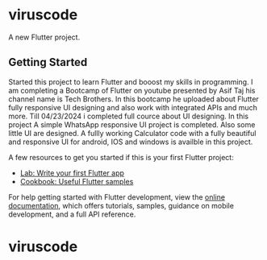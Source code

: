 # viruscode

A new Flutter project.

## Getting Started

Started this project to learn Flutter and booost my skills in programming.
I am completing a Bootcamp of Flutter on youtube presented by Asif Taj his channel name is Tech Brothers.
In this bootcamp he uploaded about Flutter fully responsive UI designing and also work with integrated APIs and much more.
Till 04/23/2024 i completed full cource about UI designing. 
In this project A simple WhatsApp responsive UI project is completed.
Also some little UI are designed.
A fullly working Calculator code with a fully beautiful and responsive UI for android, IOS and windows is availble in this project.

A few resources to get you started if this is your first Flutter project:

- [Lab: Write your first Flutter app](https://docs.flutter.dev/get-started/codelab)
- [Cookbook: Useful Flutter samples](https://docs.flutter.dev/cookbook)

For help getting started with Flutter development, view the
[online documentation](https://docs.flutter.dev/), which offers tutorials,
samples, guidance on mobile development, and a full API reference.
# viruscode
